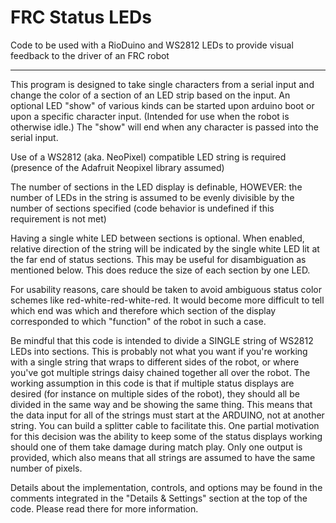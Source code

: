 # FRC Status LEDs
Code to be used with a RioDuino and WS2812 LEDs to provide visual feedback to the driver of an FRC robot
<hr>
This program is designed to take single characters from a serial input
and change the color of a section of an LED strip based on the input. An optional LED
"show" of various kinds can be started upon arduino boot or upon a specific character input. (Intended for use
when the robot is otherwise idle.) The "show" will end when any character is passed into the serial input.
<p />

Use of a WS2812 (aka. NeoPixel) compatible LED string is required (presence of the Adafruit Neopixel library assumed)
<p />

The number of sections in the LED display is definable, HOWEVER:
the number of LEDs in the string is assumed to be evenly divisible by the number of sections specified
(code behavior is undefined if this requirement is not met)
<p />

Having a single white LED between sections is optional. When enabled, relative direction of the string will be
indicated by the single white LED lit at the far end of status sections. This may be useful for disambiguation
as mentioned below. This does reduce the size of each section by one LED.
<p />

For usability reasons, care should be taken to avoid ambiguous status color schemes like red-white-red-white-red. It would become more difficult
to tell which end was which and therefore which section of the display corresponded to which "function" of the robot in such a case.
<p />

Be mindful that this code is intended to divide a SINGLE string of WS2812 LEDs into sections. This is probably not what you want if you're working with a
single string that wraps to different sides of the robot, or where you've got multiple strings daisy chained together all over the robot. The working
assumption in this code is that if multiple status displays are desired (for instance on multiple sides of the robot), they should all be divided
in the same way and be showing the same thing. This means that the data input for all of the strings must start at the ARDUINO, not at another string.
You can build a splitter cable to facilitate this. One partial motivation for this decision was the ability to keep some of the status
displays working should one of them take damage during match play. Only one output is provided, which also means that all strings are assumed to have the
same number of pixels.
<p />

Details about the implementation, controls, and options may be found in the comments integrated in the "Details & Settings" section at the top of the code. Please read there for more information.
